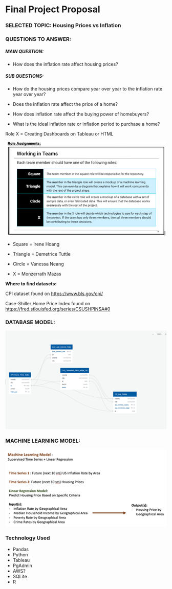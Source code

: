 # Final Project Proposal

### SELECTED TOPIC: Housing Prices vs Inflation  


### QUESTIONS TO ANSWER: 

##### MAIN QUESTION: 
- How does the inflation rate affect housing prices? 

##### SUB QUESTIONS:
- How do the housing prices compare year over year  to the inflation rate year over year?

- Does the inflation rate affect the price of a home?

- How does inflation rate affect the buying power of homebuyers?

- What is the ideal inflation rate or inflation period to purchase a home?

Role X = Creating Dashboards on Tableau or HTML

![IMAGE_SET](https://github.com/dpTuttle/final_project/blob/main/Resources/Teams_Assign.png)

- Square = Irene Hoang

- Triangle = Demetrice Tuttle

- Circle = Vanessa Neang

- X = Monzerrath Mazas

**Where to find datasets:**

CPI dataset found on https://www.bls.gov/cpi/

Case-Shiller Home Price Index found on https://fred.stlouisfed.org/series/CSUSHPINSA#0



### DATABASE MODEL:

![ERD DIAGRAM](https://github.com/dpTuttle/final_project/blob/main/Resources/ERD_Diagram_DB.png)



### MACHINE LEARNING MODEL:

![ML MODEL](https://github.com/dpTuttle/final_project/blob/main/Resources/ML_Model.png)


### Technology Used
- Pandas
- Python
- Tableau 
- PgAdmin
- AWS?
- SQLite
- R





